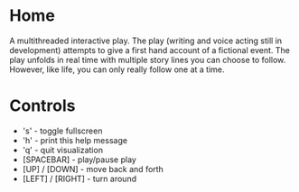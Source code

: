 Home
====

A multithreaded interactive play. The play (writing and voice acting still in development) attempts to give a first hand account of a fictional event. The play unfolds in real time with multiple story lines you can choose to follow. However, like life, you can only really follow one at a time. 

# Controls
* 's' - toggle fullscreen
* 'h' - print this help message
* 'q' - quit visualization
* [SPACEBAR] - play/pause play
* [UP] / [DOWN] - move back and forth
* [LEFT] / [RIGHT] - turn around

